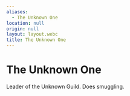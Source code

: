 ```yaml
---
aliases:
  - The Unknown One
location: null
origin: null
layout: layout.webc
title: The Unknown One
---
```

# The Unknown One
Leader of the Unknown Guild. Does smuggling.
